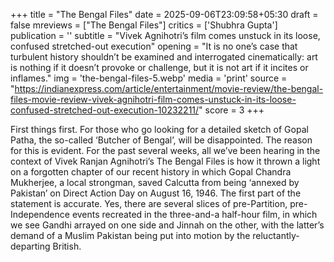 +++
title = "The Bengal Files"
date = 2025-09-06T23:09:58+05:30
draft = false
mreviews = ["The Bengal Files"]
critics = ['Shubhra Gupta']
publication = ''
subtitle = "Vivek Agnihotri’s film comes unstuck in its loose, confused stretched-out execution"
opening = "It is no one’s case that turbulent history shouldn’t be examined and interrogated cinematically: art is nothing if it doesn’t provoke or challenge, but it is not art if it incites or inflames."
img = 'the-bengal-files-5.webp'
media = 'print'
source = "https://indianexpress.com/article/entertainment/movie-review/the-bengal-files-movie-review-vivek-agnihotri-film-comes-unstuck-in-its-loose-confused-stretched-out-execution-10232211/"
score = 3
+++

First things first. For those who go looking for a detailed sketch of Gopal Patha, the so-called ‘Butcher of Bengal’, will be disappointed. The reason for this is evident. For the past several weeks, all we’ve been hearing in the context of Vivek Ranjan Agnihotri’s The Bengal Files is how it thrown a light on a forgotten chapter of our recent history in which Gopal Chandra Mukherjee, a local strongman, saved Calcutta from being ‘annexed by Pakistan’ on Direct Action Day on August 16, 1946. The first part of the statement is accurate. Yes, there are several slices of pre-Partition, pre-Independence events recreated in the three-and-a half-hour film, in which we see Gandhi arrayed on one side and Jinnah on the other, with the latter’s demand of a Muslim Pakistan being put into motion by the reluctantly-departing British.
